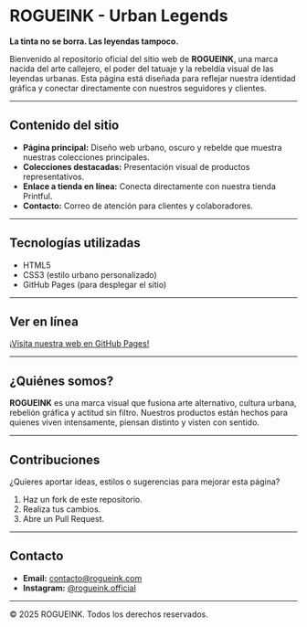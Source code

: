 # ROGUEINK - Urban Legends

**La tinta no se borra. Las leyendas tampoco.**

Bienvenido al repositorio oficial del sitio web de **ROGUEINK**, una marca nacida del arte callejero, el poder del tatuaje y la rebeldía visual de las leyendas urbanas. Esta página está diseñada para reflejar nuestra identidad gráfica y conectar directamente con nuestros seguidores y clientes.

---

## Contenido del sitio

* **Página principal:** Diseño web urbano, oscuro y rebelde que muestra nuestras colecciones principales.
* **Colecciones destacadas:** Presentación visual de productos representativos.
* **Enlace a tienda en línea:** Conecta directamente con nuestra tienda Printful.
* **Contacto:** Correo de atención para clientes y colaboradores.

---

## Tecnologías utilizadas

* HTML5
* CSS3 (estilo urbano personalizado)
* GitHub Pages (para desplegar el sitio)

---

## Ver en línea

[¡Visita nuestra web en GitHub Pages!](https://sierra88-en.github.io/index.html)

---

## ¿Quiénes somos?

**ROGUEINK** es una marca visual que fusiona arte alternativo, cultura urbana, rebelión gráfica y actitud sin filtro. Nuestros productos están hechos para quienes viven intensamente, piensan distinto y visten con sentido.

---

## Contribuciones

¿Quieres aportar ideas, estilos o sugerencias para mejorar esta página?

1. Haz un fork de este repositorio.
2. Realiza tus cambios.
3. Abre un Pull Request.

---

## Contacto

* **Email:** [contacto@rogueink.com](mailto:contacto@rogueink.com)
* **Instagram:** [@rogueink.official](https://instagram.com/rogueink.official)

---

© 2025 ROGUEINK. Todos los derechos reservados.
